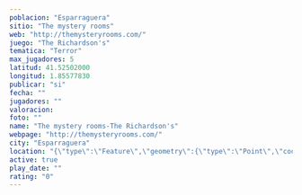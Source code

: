 ```yaml
---
poblacion: "Esparraguera"
sitio: "The mystery rooms"
web: "http://themysteryrooms.com/"
juego: "The Richardson's"
tematica: "Terror"
max_jugadores: 5
latitud: 41.52502000
longitud: 1.85577830
publicar: "si"
fecha: ""
jugadores: ""
valoracion: 
foto: ""
name: "The mystery rooms-The Richardson's"
webpage: "http://themysteryrooms.com/"
city: "Esparraguera"
location: "{\"type\":\"Feature\",\"geometry\":{\"type\":\"Point\",\"coordinates\":[41.52502,1.8557783]}}"
active: true
play_date: ""
rating: "0"
---
```

